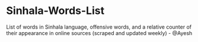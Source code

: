 # Sinhala-Words-List
List of words in Sinhala language, offensive words, and a relative counter of their appearance in online sources (scraped and updated weekly) - @Ayesh
